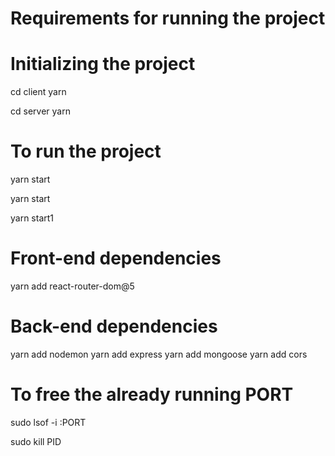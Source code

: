 # Requirements for running the project
<!-- 1. Any package manager preferrably yarn -->
<!-- 2. mongodb must be installed in the system -->
<!-- 3. nodejs must be installed in the system -->

# Initializing the project
<!-- If node modules are in the project delete the folder from both client and server -->
<!-- Go to client folder -->
cd client 
yarn
<!-- this will initialize the yarn with required node modules -->
<!-- similarly do the following in the server too -->
cd server
yarn

# To run the project
<!-- Three servers are required to run the project can be done by opening three terminals in the mentioned directories client(front-end) server(backend) server(database) -->
<!-- in client folder do the following, the following will start the frontend server i.e., the react app -->
yarn start
<!-- in server folder  -->
yarn start
<!-- this will run the express app -->
<!-- again in the server folder -->
yarn start1
<!-- this will run the mongodb server -->

# Front-end dependencies
yarn add react-router-dom@5
<!-- version 5 of react router dom is used & recommended -->

# Back-end dependencies
yarn add nodemon
yarn add express
yarn add mongoose
yarn add cors

# To free the already running PORT
sudo lsof -i :PORT
<!-- this display only the entries related to the port provided -->
sudo kill PID
<!-- the PID of the specific port will be mentioned -->
